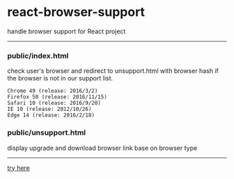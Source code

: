 # react-browser-support
handle browser support for React project

---
### public/index.html
check user's browser and redirect to unsupport.html with browser hash if the browser is not in our support list.
```
Chrome 49 (release: 2016/3/2)
Firefox 50 (release: 2016/11/15)
Safari 10 (release: 2016/9/20)
IE 10 (release: 2012/10/26)
Edge 14 (release: 2016/2/18)
```

### public/unsupport.html
display upgrade and download browser link base on browser type



---
[try here](https://react-browser-support.netlify.com/)
